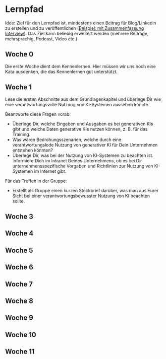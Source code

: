 # Lernpfad

Idee: Ziel für den Lernpfad ist, mindestens einen Beitrag für Blog/Linkedin zu erstellen und zu veröffentlichen ([Beispiel: mit Zusammenfassung Interview](https://www.linkedin.com/feed/update/urn:li:activity:7110171493103198209/)). Das Ziel kann beliebig erweitert werden (mehrere Beiträge, mehrsprachig, Podcast, Video etc.)

## Woche 0
Die erste Woche dient dem Kennenlernen. Hier müssen wir uns noch eine Kata ausdenken, die das Kennenlernen gut unterstützt.

## Woche 1
Lese die ersten Abschnitte aus dem Grundlagenkapitel und überlege Dir wie eine verantwortungsvolle Nutzung von KI-Systemen aussehen könnte. 

Beantworte diese Fragen vorab:
- Überlege Dir, welche Eingaben und Ausgaben es bei generativen KIs gibt und welche Daten generative KIs nutzen können, z. B. für das Training.
- Was wären Bedrohungsszenarien, welche durch eine verantwortungslode Nutzung von generativer KI für Dein Unternehmen entstehen könnten?
- Überlege Dir, was bei der Nutzung von KI-Systemen zu beachten ist. Informiere Dich im Intranet Deines Unternehmens, ob es bei Dir unternehmensspezifische Vorgaben und Richtlinien zur Nutzung von KI-Systemen im Internet gibt.

Für das Treffen in der Gruppe:
- Erstellt als Gruppe einen kurzen Steckbrief darüber, was man aus Eurer Sicht bei einer verantwortungsbewusster Nutzung von KI beachten sollte.

## Woche 3
## Woche 4
## Woche 5
## Woche 6
## Woche 7
## Woche 8
## Woche 9
## Woche 10
## Woche 11
